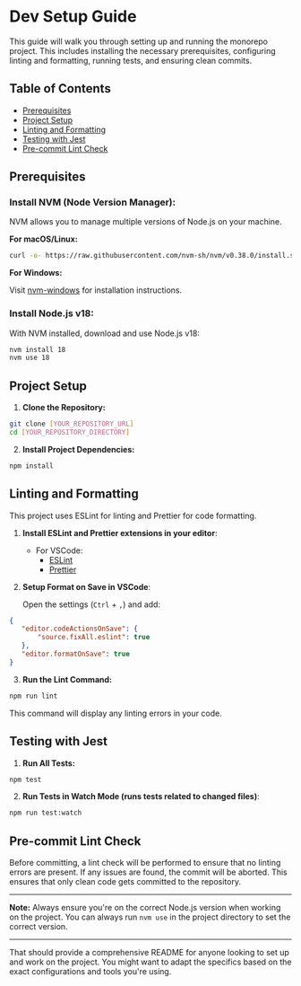 # Dev Setup Guide

This guide will walk you through setting up and running the monorepo project. This includes installing the necessary prerequisites, configuring linting and formatting, running tests, and ensuring clean commits.

## Table of Contents

- [Prerequisites](#prerequisites)
- [Project Setup](#project-setup)
- [Linting and Formatting](#linting-and-formatting)
- [Testing with Jest](#testing-with-jest)
- [Pre-commit Lint Check](#pre-commit-lint-check)

## Prerequisites

### Install NVM (Node Version Manager):

NVM allows you to manage multiple versions of Node.js on your machine.

**For macOS/Linux:**

```bash
curl -o- https://raw.githubusercontent.com/nvm-sh/nvm/v0.38.0/install.sh | bash
```

**For Windows:** 

Visit [nvm-windows](https://github.com/coreybutler/nvm-windows) for installation instructions.

### Install Node.js v18:

With NVM installed, download and use Node.js v18:

```bash
nvm install 18
nvm use 18
```

## Project Setup

1. **Clone the Repository:**

```bash
git clone [YOUR_REPOSITORY_URL]
cd [YOUR_REPOSITORY_DIRECTORY]
```

2. **Install Project Dependencies:**

```bash
npm install
```

## Linting and Formatting

This project uses ESLint for linting and Prettier for code formatting. 

1. **Install ESLint and Prettier extensions in your editor**:

   - For VSCode:
     - [ESLint](https://marketplace.visualstudio.com/items?itemName=dbaeumer.vscode-eslint)
     - [Prettier](https://marketplace.visualstudio.com/items?itemName=esbenp.prettier-vscode)

2. **Setup Format on Save in VSCode**:

   Open the settings (`Ctrl` + `,`) and add:

```json
{
   "editor.codeActionsOnSave": {
       "source.fixAll.eslint": true
   },
   "editor.formatOnSave": true
}
```

3. **Run the Lint Command:**

```bash
npm run lint
```

This command will display any linting errors in your code.

## Testing with Jest

1. **Run All Tests:**

```bash
npm test
```

2. **Run Tests in Watch Mode (runs tests related to changed files)**:

```bash
npm run test:watch
```

## Pre-commit Lint Check

Before committing, a lint check will be performed to ensure that no linting errors are present. If any issues are found, the commit will be aborted. This ensures that only clean code gets committed to the repository.

---

**Note:** Always ensure you're on the correct Node.js version when working on the project. You can always run `nvm use` in the project directory to set the correct version.

---

That should provide a comprehensive README for anyone looking to set up and work on the project. You might want to adapt the specifics based on the exact configurations and tools you're using.
